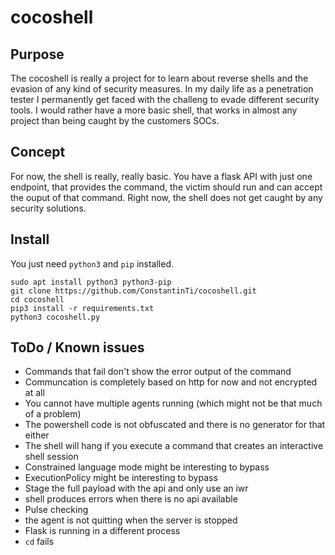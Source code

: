 # cocoshell

## Purpose
The cocoshell is really a project for to learn about reverse shells and the evasion of any kind of security measures. In my daily life as a penetration tester I permanently get faced with the challeng to evade different security tools. I would rather have a more basic shell, that works in almost any project than being caught by the customers SOCs.

## Concept
For now, the shell is really, really basic. You have a flask API with just one endpoint, that provides the command, the victim should run and can accept the ouput of that command. Right now, the shell does not get caught by any security solutions.

## Install
You just need `python3` and `pip` installed.
```shell
sudo apt install python3 python3-pip
git clone https://github.com/ConstantinTi/cocoshell.git
cd cocoshell
pip3 install -r requirements.txt
python3 cocoshell.py
```

## ToDo / Known issues
* Commands that fail don't show the error output of the command
* Communcation is completely based on http for now and not encrypted at all
* You cannot have multiple agents running (which might not be that much of a problem)
* The powershell code is not obfuscated and there is no generator for that either
* The shell will hang if you execute a command that creates an interactive shell session
* Constrained language mode might be interesting to bypass
* ExecutionPolicy might be interesting to bypass
* Stage the full payload with the api and only use an iwr
* shell produces errors when there is no api available
* Pulse checking
* the agent is not quitting when the server is stopped
* Flask is running in a different process
* `cd` fails